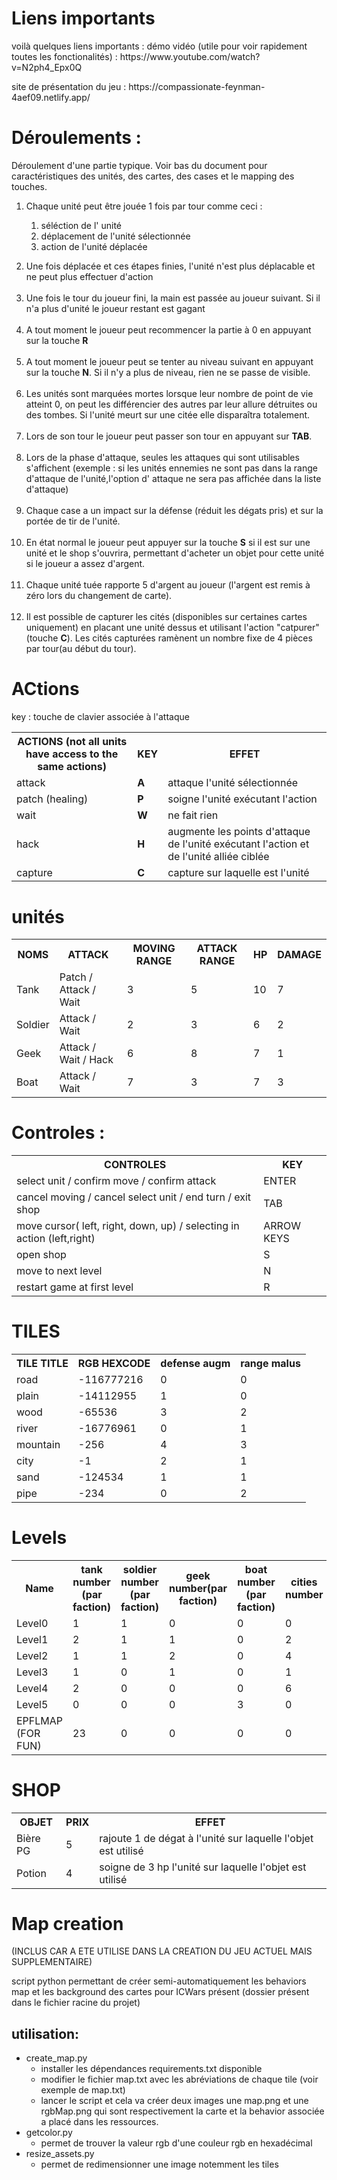<h1>Liens importants</h1>
<p>voilà quelques liens importants :
démo vidéo (utile pour voir rapidement toutes les fonctionalités) :  https://www.youtube.com/watch?v=N2ph4_Epx0Q </p>
<p>
site de présentation du jeu : https://compassionate-feynman-4aef09.netlify.app/
</p>


<h1>Déroulements :</h1>
Déroulement d'une partie typique. Voir bas du document pour caractéristiques des unités, des cartes, des cases et le mapping des touches.

<ol>
	<li>Chaque unité peut être jouée 1 fois par tour comme ceci :
	<ol> 
		<p><p>
		<li>séléction de l' unité
		<li>déplacement de l'unité sélectionnée
		<li>action de l'unité déplacée
	</ol>
	<p><p>
	<li>Une fois déplacée et ces étapes finies, l'unité n'est plus déplacable et ne peut plus effectuer d'action
	<br><br>
	<li>Une fois le tour du joueur fini, la main est passée au joueur suivant. Si il n'a plus d'unité le joueur restant est gagant
	<br><br>
	<li>A tout moment le joueur peut recommencer la partie à 0 en appuyant sur la touche <strong>R</strong>
	<br><br>
	<li>A tout moment le joueur peut se tenter au niveau suivant en appuyant sur la touche <strong>N</strong>. Si il n'y a plus de niveau, rien ne se passe de visible.
	<br><br>
	<li> Les unités sont marquées mortes lorsque leur nombre de point de vie atteint 0, on peut les différencier des autres par leur allure détruites ou des tombes. Si l'unité meurt sur une citée elle disparaîtra totalement.
	<br><br>
	<li> Lors de son tour le joueur peut passer son tour en appuyant sur <strong>TAB</strong>.
	<br><br>
	<li>Lors de la phase d'attaque, seules les attaques qui sont utilisables s'affichent (exemple : si les unités ennemies ne sont pas dans la range d'attaque de l'unité,l'option d' attaque ne sera pas affichée dans la liste d'attaque)
	<br><br>
	<li>Chaque case a un impact sur la défense (réduit les dégats pris) et sur la portée de tir de l'unité.
	<br><br>
	<li>En état normal le joueur peut appuyer sur la touche <strong>S</strong> si il est sur une unité et le shop s'ouvrira,  permettant d'acheter un objet pour cette unité si le joueur a assez d'argent.
	<br></br>
	<li>Chaque unité tuée rapporte 5 d'argent au joueur (l'argent est remis à zéro lors du changement de carte).
	<br></br>
	<li>Il est possible de capturer les cités (disponibles sur certaines cartes uniquement) en placant une unité dessus et utilisant l'action "catpurer" (touche <strong>C</strong>). Les cités capturées ramènent un nombre fixe de 4 pièces par tour(au début du tour). 
	
</ol>

</table>
<h1>ACtions</h1>
key : touche de clavier associée à l'attaque
<table>
  <tr>
  <th>ACTIONS (not all units have access to the same actions)
  <th>KEY
  <th>EFFET
  <tr>
  <tr>
  <td>attack 
  <td><strong>A</strong>
  <td>attaque l'unité sélectionnée
  <tr>
   <tr>
  <td>patch (healing) 
  <td><strong>P</strong>
  <td>soigne l'unité exécutant l'action
  <tr>
  <tr>
  <td>wait
  <td><strong>W</strong>
  <td>ne fait rien 
  <tr>
  <tr>
  <td>hack 
  <td><strong>H</strong>
  <td>augmente les points d'attaque de l'unité exécutant l'action et de l'unité  alliée ciblée
  <tr>
  <tr>
  <td>capture
  <td><strong>C</strong>
  <td>capture sur laquelle est l'unité
  <tr>
</table>

<h1>unités</h1>
<table>
<tr>
<th>NOMS
<th>ATTACK 
<th>MOVING RANGE
<th>ATTACK RANGE
<th>HP
<th>DAMAGE
</tr>
<tr>
<td>Tank
<td>Patch / Attack / Wait
<td>3
<td>5
<td>10
<td>7
</tr>
<tr>
<td>Soldier
<td>Attack / Wait
<td>2
<td>3
<td>6
<td>2
</tr>
<tr>
<td>Geek
<td>Attack / Wait / Hack
<td>6
<td>8
<td>7
<td>1
</tr>
<tr>
<td>Boat
<td>Attack / Wait
<td>7
<td>3
<td>7
<td>3
</tr>
</table>
<h1>Controles :</h1>
<table>
  <tr>
    <th>CONTROLES
    <th>KEY
  </tr>
  <tr>
    <td>select unit / confirm move / confirm attack
    <td>ENTER</td>
  </tr>
  <tr>
    <td>cancel moving / cancel select unit / end turn / exit shop
    <td>TAB
  </tr>
  <tr>
  <td> move cursor( left, right, down, up) / selecting in action (left,right)
  <td>ARROW KEYS
  </tr>
  <tr>
  <td>open shop 
  <td>S
  </tr>
  <tr>
  <td>move to next level 
  <td>N
  </tr>
  <tr>
  <td>restart game at first level 
  <td>R
  </tr>
  
</table>

<h1>TILES</h1>
<table>
  <tr>
  <th>TILE TITLE
  <th>RGB HEXCODE
  <th>defense augm
  <th>range malus
  </tr>
  <tr>
  <td>road
  <td>-116777216
  <td>0
  <td>0
  </tr>
  <tr>
  <td>plain
  <td>-14112955
  <td>1
  <td>0
  </tr>
  <tr>
  <td>wood
  <td>-65536
  <td>3
  <td>2
  </tr>
  <tr>
  <td>river
  <td>-16776961
  <td>0
  <td>1
  </tr>	
 <tr>
  <td>mountain
  <td>-256
  <td>4
  <td>3
  </tr>	
 <tr>
  <td>city
  <td>-1
  <td>2	
  <td>1
  </tr>
 <tr>
  <td>sand
  <td>-124534
  <td>1
  <td>1
  </tr>
 <tr>
  <td>pipe
  <td>-234
  <td>0
  <td>2
  </tr>			
</table>
<h1>Levels</h1>
<table>
<tr>
<th>Name
<th>tank number (par faction)
<th>soldier number (par faction)
<th>geek number(par faction)
<th>boat number (par faction)
<th>cities number
</tr>
<tr>
<tr>
<td>Level0
<td>1
<td>1
<td>0
<td>0
<td>0
</tr>
<tr>
<td>Level1
<td>2
<td>1
<td>1
<td>0
<td>2
</tr>
<tr>
<td>Level2
<td>1
<td>1
<td>2
<td>0
<td>4
</tr>
<tr>
<td>Level3
<td>1
<td>0
<td>1
<td>0
<td>1
</tr>
<tr>
<td>Level4
<td>2
<td>0
<td>0
<td>0
<td>6
</tr>
<tr>
<td>Level5
<td>0
<td>0
<td>0
<td>3
<td>0
</tr>
<tr>
<td>EPFLMAP (FOR FUN)
<td>23
<td>0
<td>0
<td>0
<td>0
<tr>
</table>
<h1>SHOP</h1>
<table>
<tr>
<th>OBJET
<th>PRIX
<th>EFFET
</tr>
<tr>
<td>Bière PG
<td>5
<td>rajoute 1 de dégat à l'unité sur laquelle l'objet est utilisé
</tr>
<tr>
<td>Potion
<td>4
<td>soigne de 3 hp l'unité sur laquelle l'objet est utilisé
</tr>
</table>
<h1>Map creation</h1>
<p>(INCLUS CAR A ETE UTILISE DANS LA CREATION DU JEU ACTUEL MAIS SUPPLEMENTAIRE)</p>
<p>script python permettant de créer semi-automatiquement les behaviors map et les background des cartes pour ICWars présent (dossier présent dans le fichier racine du projet)</p>
<h2>utilisation:</h2>
<ul>
<li>create_map.py
<ul>
<li>installer les dépendances requirements.txt disponible
<li>modifier le fichier map.txt avec les abréviations de chaque tile (voir exemple de map.txt)
<li>lancer le script et cela va créer deux images une map.png et une rgbMap.png qui sont respectivement la carte et la behavior associée a placé dans les ressources.
</ul>
<li>getcolor.py
<ul>
<li>permet de trouver la valeur rgb d'une couleur rgb en hexadécimal 
</ul>
<li>resize_assets.py
<ul>
<li>permet de redimensionner une image notemment les tiles
<ul>
<l
</ul>


